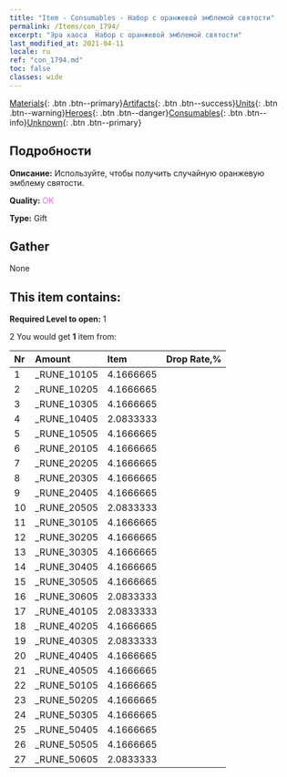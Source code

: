 ```yaml
---
title: "Item - Consumables - Набор с оранжевой эмблемой святости"
permalink: /Items/con_1794/
excerpt: "Эра хаоса  Набор с оранжевой эмблемой святости"
last_modified_at: 2021-04-11
locale: ru
ref: "con_1794.md"
toc: false
classes: wide
---
```

 [Materials](/ru/Items/){: .btn .btn--primary}[Artifacts](/ru/Items/Artifacts/){: .btn .btn--success}[Units](/ru/Items/Units/){: .btn .btn--warning}[Heroes](/ru/Items/Heroes/){: .btn .btn--danger}[Consumables](/ru/Items/Consumables/){: .btn .btn--info}[Unknown](/ru/Items/Unknown/){: .btn .btn--primary}

## Подробности
 **Описание:** Используйте, чтобы получить случайную оранжевую эмблему святости.

 **Quality:** <span style="color: #DA70D6">OK</span>

 **Type:** Gift

## Gather

  None

## This item contains:

 **Required Level to open:** 1

 2 You would get **1** item  from:

  | Nr | Amount |     Item    | Drop Rate,% |
  |:---|:-------|:------------|:---------:|
  | 1 | _RUNE_10105 | 4.1666665 | 
  | 2 | _RUNE_10205 | 4.1666665 | 
  | 3 | _RUNE_10305 | 4.1666665 | 
  | 4 | _RUNE_10405 | 2.0833333 | 
  | 5 | _RUNE_10505 | 4.1666665 | 
  | 6 | _RUNE_20105 | 4.1666665 | 
  | 7 | _RUNE_20205 | 4.1666665 | 
  | 8 | _RUNE_20305 | 4.1666665 | 
  | 9 | _RUNE_20405 | 4.1666665 | 
  | 10 | _RUNE_20505 | 2.0833333 | 
  | 11 | _RUNE_30105 | 4.1666665 | 
  | 12 | _RUNE_30205 | 4.1666665 | 
  | 13 | _RUNE_30305 | 4.1666665 | 
  | 14 | _RUNE_30405 | 4.1666665 | 
  | 15 | _RUNE_30505 | 4.1666665 | 
  | 16 | _RUNE_30605 | 2.0833333 | 
  | 17 | _RUNE_40105 | 2.0833333 | 
  | 18 | _RUNE_40205 | 4.1666665 | 
  | 19 | _RUNE_40305 | 2.0833333 | 
  | 20 | _RUNE_40405 | 4.1666665 | 
  | 21 | _RUNE_40505 | 4.1666665 | 
  | 22 | _RUNE_50105 | 4.1666665 | 
  | 23 | _RUNE_50205 | 4.1666665 | 
  | 24 | _RUNE_50305 | 4.1666665 | 
  | 25 | _RUNE_50405 | 4.1666665 | 
  | 26 | _RUNE_50505 | 4.1666665 | 
  | 27 | _RUNE_50605 | 2.0833333 | 
